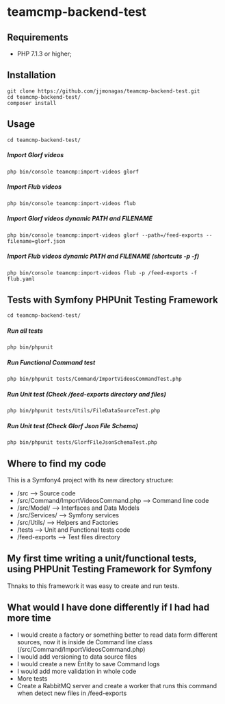 # teamcmp-backend-test

## Requirements

* PHP 7.1.3 or higher;

## Installation

```
git clone https://github.com/jjmonagas/teamcmp-backend-test.git
cd teamcmp-backend-test/
composer install
```

## Usage

```
cd teamcmp-backend-test/
```

##### Import Glorf videos 
```
php bin/console teamcmp:import-videos glorf
```

##### Import Flub videos 
```
php bin/console teamcmp:import-videos flub
```

##### Import Glorf videos dynamic PATH and FILENAME 
```
php bin/console teamcmp:import-videos glorf --path=/feed-exports --filename=glorf.json
```

##### Import Flub videos dynamic PATH and FILENAME (shortcuts -p -f)
```
php bin/console teamcmp:import-videos flub -p /feed-exports -f flub.yaml
```

## Tests with Symfony PHPUnit Testing Framework

```
cd teamcmp-backend-test/
```

##### Run all tests
```
php bin/phpunit 
```

##### Run Functional Command test
```
php bin/phpunit tests/Command/ImportVideosCommandTest.php
```

##### Run Unit test (Check /feed-exports directory and files)
```
php bin/phpunit tests/Utils/FileDataSourceTest.php
```

##### Run Unit test (Check Glorf Json File Schema)
```
php bin/phpunit tests/GlorfFileJsonSchemaTest.php
```

## Where to find my code

This is a Symfony4 project with its new directory structure:

* /src -->  Source code
* /src/Command/ImportVideosCommand.php --> Command line code
* /src/Model/ --> Interfaces and Data Models
* /src/Services/ --> Symfony services
* /src/Utils/ --> Helpers and Factories
* /tests --> Unit and Functional tests code
* /feed-exports --> Test files directory

## My first time writing a unit/functional tests, using PHPUnit Testing Framework for Symfony

Thnaks to this framework it was easy to create and run tests. 


## What would I have done differently if I had had more time

* I would create a factory or something better to read data form different sources, now it is inside de Command line class (/src/Command/ImportVideosCommand.php)
* I would add versioning to data source files
* I would create a new Entity to save Command logs
* I would add more validation in whole code
* More tests
* Create a RabbitMQ server and create a worker that runs this command when detect new files in /feed-exports
